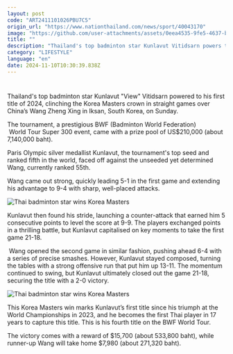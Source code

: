 ```yaml
---
layout: post
code: "ART2411101026PBU7C5"
origin_url: "https://www.nationthailand.com/news/sport/40043170"
image: "https://github.com/user-attachments/assets/0eea4535-9fe5-4637-b33d-fc97303d6758"
title: ""
description: "Thailand's top badminton star Kunlavut Vitidsarn powers to his first title of 2024"
category: "LIFESTYLE"
language: "en"
date: 2024-11-10T10:30:39.838Z
---
```


# 









Thailand's top badminton star Kunlavut "View" Vitidsarn powered to his first title of 2024, clinching the Korea Masters crown in straight games over China’s Wang Zheng Xing in Iksan, South Korea, on Sunday.

The tournament, a prestigious BWF (Badminton World Federation)  
 World Tour Super 300 event, came with a prize pool of US$210,000 (about 7,140,000 baht).

Paris Olympic silver medallist Kunlavut, the tournament's top seed and ranked fifth in the world, faced off against the unseeded yet determined Wang, currently ranked 55th.

Wang came out strong, quickly leading 5-1 in the first game and extending his advantage to 9-4 with sharp, well-placed attacks.

  ![Thai badminton star wins Korea Masters](https://github.com/user-attachments/assets/ad1946f7-682d-408c-8f0f-1f7f1483a3ac)

Kunlavut then found his stride, launching a counter-attack that earned him 5 consecutive points to level the score at 9-9. The players exchanged points in a thrilling battle, but Kunlavut capitalised on key moments to take the first game 21-18.

 Wang opened the second game in similar fashion, pushing ahead 6-4 with a series of precise smashes. However, Kunlavut stayed composed, turning the tables with a strong offensive run that put him up 13-11. The momentum continued to swing, but Kunlavut ultimately closed out the game 21-18, securing the title with a 2-0 victory.

  ![Thai badminton star wins Korea Masters](https://github.com/user-attachments/assets/c2163d32-afc9-4a57-9ba5-0413fd40b54f)

This Korea Masters win marks Kunlavut’s first title since his triumph at the World Championships in 2023, and he becomes the first Thai player in 17 years to capture this title. This is his fourth title on the BWF World Tour.

The victory comes with a reward of $15,700 (about 533,800 baht), while runner-up Wang will take home $7,980 (about 271,320 baht).